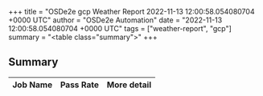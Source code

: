 +++
title = "OSDe2e gcp Weather Report 2022-11-13 12:00:58.054080704 +0000 UTC"
author = "OSDe2e Automation"
date = "2022-11-13 12:00:58.054080704 +0000 UTC"
tags = ["weather-report", "gcp"]
summary = "<table class=\"summary\"></table>"
+++
## Summary

| Job Name | Pass Rate | More detail |
|----------|-----------|-------------|




